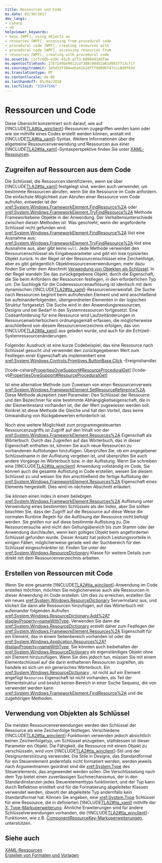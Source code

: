 ```yaml
---
title: Ressourcen und Code
ms.date: 03/30/2017
dev_langs:
- csharp
- vb
helpviewer_keywords:
- keys [WPF], using objects as
- resources [WPF], accessing from procedural code
- procedural code [WPF], creating resources with
- procedural code [WPF], accessing resources from
- resources [WPF], creating with procedural code
ms.assetid: c1cfcddb-e39c-41c8-a7f3-60984914dfae
ms.openlocfilehash: 27b72d4be9012caf388c90d52a61d9837713c71f
ms.sourcegitcommit: 3d5d33f384eeba41b2dff79d096f47ccc8d8f03d
ms.translationtype: MT
ms.contentlocale: de-DE
ms.lasthandoff: 05/04/2018
ms.locfileid: "33547546"
---
```

# <a name="resources-and-code"></a>Ressourcen und Code
Diese Übersicht konzentriert sich darauf, wie auf [!INCLUDE[TLA#tla_winclient](../../../../includes/tlasharptla-winclient-md.md)]-Ressourcen zugegriffen werden kann oder wie sie mithilfe eines Codes erstellt werden können, anstatt mit [!INCLUDE[TLA#tla_xaml](../../../../includes/tlasharptla-xaml-md.md)]-Syntax. Weitere Informationen über die allgemeine Ressourcenverwendung und Ressourcen aus einer [!INCLUDE[TLA2#tla_xaml](../../../../includes/tla2sharptla-xaml-md.md)]-Syntaxperspektive finden Sie unter [XAML-Ressourcen](../../../../docs/framework/wpf/advanced/xaml-resources.md).  
  
  
  
<a name="accessing"></a>   
## <a name="accessing-resources-from-code"></a>Zugreifen auf Ressourcen aus dem Code  
 Die Schlüssel, die Ressourcen identifizieren, wenn sie über [!INCLUDE[TLA2#tla_xaml](../../../../includes/tla2sharptla-xaml-md.md)] festgelegt sind, werden auch verwendet, um bestimmte Ressourcen abrufen, wenn Sie die Ressource im Code anfordern. Die einfachste Möglichkeit zum Abrufen einer Ressource vom Code aufrufen, entweder ist der <xref:System.Windows.FrameworkElement.FindResource%2A> oder <xref:System.Windows.FrameworkElement.TryFindResource%2A> Methode Frameworkebene Objekte in der Anwendung. Der Verhaltensunterschiede zwischen diesen Methoden ist: Was geschieht, wenn der angeforderte Schlüssel nicht gefunden wird. <xref:System.Windows.FrameworkElement.FindResource%2A> löst eine Ausnahme aus; <xref:System.Windows.FrameworkElement.TryFindResource%2A> löst eine Ausnahme aus, aber gibt keine `null`. Jede Methode verwendet den Ressourcenschlüssel als Eingabeparameter und gibt ein lose typisiertes Objekt zurück. In der Regel ist der Ressourcenschlüssel eine Zeichenfolge, aber es gibt gelegentlich Objektressourcenverwendungen; mehr dazu finden Sie unter dem Abschnitt [Verwendung von Objekten als Schlüssel](#objectaskey). In der Regel wandeln Sie das zurückgegebene Objekt, durch die Eigenschaft, die Sie beim Anfordern der Ressourcen festlegen, in den erforderlichen Typ um. Die Suchlogik für die Coderessourcenauflösung ist identisch mit dem dynamischen [!INCLUDE[TLA2#tla_xaml](../../../../includes/tla2sharptla-xaml-md.md)]-Ressourcenverweisfall. Die Suche nach Ressourcen beginnt beim aufrufenden Element und wird anschließend bei aufeinanderfolgenden, übergeordneten Elementen in der logischen Struktur fortgesetzt. Die Suche wird in den Anwendungsressourcen, Designs und bei Bedarf in den Systemressourcen fortgesetzt. Eine Codeanforderung für eine Ressource wird Laufzeitänderungen in Ressourcenwörterbüchern ordnungsgemäß erfassen, die möglicherweise anschließend von diesem Ressourcenverzeichnis erfolgen, das von [!INCLUDE[TLA2#tla_xaml](../../../../includes/tla2sharptla-xaml-md.md)] aus geladen wurde, und auch für die Echtzeit-Systemressourcenänderungen.  
  
 Folgender Ausdruck ist eine kurze Codebeispiel, das eine Ressource nach Schlüssel gesucht und verwendet den zurückgegebenen Wert zum Festlegen einer Eigenschaft als implementiert eine <xref:System.Windows.Controls.Primitives.ButtonBase.Click> -Ereignishandler.  
  
 [!code-csharp[PropertiesOvwSupport#ResourceProceduralGet](../../../../samples/snippets/csharp/VS_Snippets_Wpf/PropertiesOvwSupport/CSharp/page3.xaml.cs#resourceproceduralget)]
 [!code-vb[PropertiesOvwSupport#ResourceProceduralGet](../../../../samples/snippets/visualbasic/VS_Snippets_Wpf/PropertiesOvwSupport/visualbasic/page3.xaml.vb#resourceproceduralget)]  
  
 Ist eine alternative Methode zum Zuweisen von einen Ressourcenverweis <xref:System.Windows.FrameworkElement.SetResourceReference%2A>. Diese Methode akzeptiert zwei Parameter: Den Schlüssel der Ressource und den Bezeichner für eine bestimmte Abhängigkeitseigenschaft, die in der Elementinstanz vorhanden ist, der der Wert zugewiesen werden soll. Konkret ist diese Methode die Gleiche und hat den Vorteil, dass keine Umwandlung von Rückgabewerten erforderlich ist.  
  
 Noch eine weitere Möglichkeit zum programmgesteuerten Ressourcenzugriffs ist Zugriff auf den Inhalt von der <xref:System.Windows.FrameworkElement.Resources%2A> Eigenschaft als Wörterbuch. Durch das Zugreifen auf das Wörterbuch, das in dieser Eigenschaft enthalten ist, können Sie auch neue Ressourcen zu vorhandenen Auflistungen hinzufügen. Überprüfen Sie, ob ein angegebener Schlüsselname in der Auflistung vergeben ist, und überprüfen Sie auch andere Vorgänge im Wörterbuch bzw. in der Auflistung. Wenn Sie schreiben eine [!INCLUDE[TLA2#tla_winclient](../../../../includes/tla2sharptla-winclient-md.md)] Anwendung vollständig im Code, Sie können auch die gesamte Auflistung in Code erstellen, weisen Sie diesem Schlüssel zu und weisen Sie ihm anschließend die fertige Auflistung der <xref:System.Windows.FrameworkElement.Resources%2A> Eigenschaft eines Elements hergestellt. Dies wird im nächsten Abschnitt erläutert.  
  
 Sie können einen index in einem beliebigen <xref:System.Windows.FrameworkElement.Resources%2A> Auflistung unter Verwendung eines bestimmten Schlüssels als der Index, aber Sie sollten beachten Sie, dass der Zugriff auf die Ressource auf diese Weise die normalen Runtime Regeln für die Auflösung der Ressource nicht befolgt werden. Sie greifen nur auf diese bestimmte Auflistung zu. Die Ressourcensuche wird nicht den Geltungsbereich bis zum Stamm oder der Anwendung durchlaufen, wenn kein gültiges Objekt beim angeforderten Schlüssel gefunden wurde. Dieser Ansatz hat jedoch Leistungsvorteile in einigen Fällen, möglicherweise gerade weil der Suchbereich für den Schlüssel eingeschränkter ist. Finden Sie unter der <xref:System.Windows.ResourceDictionary> Klasse für weitere Details zum direkt mit dem Ressourcenverzeichnis arbeiten.  
  
<a name="creating"></a>   
## <a name="creating-resources-with-code"></a>Erstellen von Ressourcen mit Code  
 Wenn Sie eine gesamte [!INCLUDE[TLA2#tla_winclient](../../../../includes/tla2sharptla-winclient-md.md)]-Anwendung im Code erstellen möchten, möchten Sie möglicherweise auch alle Ressourcen in dieser Anwendung im Code erstellen. Um dies zu erreichen, erstellen Sie ein neues <xref:System.Windows.ResourceDictionary> Serverinstanz aus, und klicken Sie dann alle Ressourcen hinzufügen, auf das Wörterbuch mit aufeinander folgenden Aufrufen <xref:System.Windows.ResourceDictionary.Add%2A?displayProperty=nameWithType>. Verwenden Sie dann die <xref:System.Windows.ResourceDictionary> erstellt daher zum Festlegen der <xref:System.Windows.FrameworkElement.Resources%2A> Eigenschaft für ein Element, das in einem Seitenbereich vorhanden ist oder die <xref:System.Windows.Application.Resources%2A?displayProperty=nameWithType>. Sie könnten auch beibehalten der <xref:System.Windows.ResourceDictionary> als eigenständiges Objekt ohne ein Element hinzuzufügen. Wenn Sie dies jedoch tun, müssen Sie mit einem Elementschlüssel auf die darin enthaltenen Ressourcen zugreifen, als handele es sich um ein generisches Wörterbuch. Ein <xref:System.Windows.ResourceDictionary> , ist nicht auf ein Element angefügt `Resources` Eigenschaft ist nicht vorhanden, als Teil der Elementstruktur und besitzt keinen Bereich in einer Suche Sequenz, die von verwendet werden kann <xref:System.Windows.FrameworkElement.FindResource%2A> und die zugehörigen Methoden.  
  
<a name="objectaskey"></a>   
## <a name="using-objects-as-keys"></a>Verwendung von Objekten als Schlüssel  
 Die meisten Ressourcenverwendungen werden den Schlüssel der Ressource als eine Zeichenfolge festlegen. Verschiedene [!INCLUDE[TLA2#tla_winclient](../../../../includes/tla2sharptla-winclient-md.md)]-Funktionen verwenden jedoch absichtlich keinen Zeichenfolgetyp, um Schlüssel anzugeben, stattdessen ist dieser Parameter ein Objekt. Die Fähigkeit, die Ressource mit einem Objekt zu verschlüsseln, wird vom [!INCLUDE[TLA2#tla_winclient](../../../../includes/tla2sharptla-winclient-md.md)]-Stil und der Designunterstützung verwendet. Die Stile in Designs, das Standardformat für ein Steuerelement andernfalls nicht formatiert werden, werden jeweils nach Argumentnamen geordnet sind die <xref:System.Type> des Steuerelements, das angewendet werden sollen. Die Verschlüsselung nach dem Typ bietet einen zuverlässigen Suchmechanismus, der in den Standardinstanzen jedes Steuerelementtyps funktioniert, und der Typ kann durch Reflektion ermittelt und für die Formatierung abgeleiteter Klassen verwendet werden, obwohl der abgeleitete Typ andernfalls kein Standardformat hat. Können Sie angeben, eine <xref:System.Type> Schlüssel für eine Ressource, die in definierten [!INCLUDE[TLA2#tla_xaml](../../../../includes/tla2sharptla-xaml-md.md)] mithilfe der [X: Type-Markuperweiterung](../../../../docs/framework/xaml-services/x-type-markup-extension.md). Ähnliche Erweiterungen sind für andere Schlüsselverwendungen vorhanden, die [!INCLUDE[TLA2#tla_winclient](../../../../includes/tla2sharptla-winclient-md.md)]-Funktionen, wie z.B. [ComponentResourceKey-Markuperweiterungen](../../../../docs/framework/wpf/advanced/componentresourcekey-markup-extension.md), unterstützen.  
  
## <a name="see-also"></a>Siehe auch  
 [XAML-Ressourcen](../../../../docs/framework/wpf/advanced/xaml-resources.md)  
 [Erstellen von Formaten und Vorlagen](../../../../docs/framework/wpf/controls/styling-and-templating.md)
